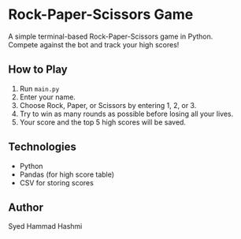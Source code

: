 # Rock-Paper-Scissors Game

A simple terminal-based Rock-Paper-Scissors game in Python.  
Compete against the bot and track your high scores!

## How to Play

1. Run `main.py`
2. Enter your name.
3. Choose Rock, Paper, or Scissors by entering 1, 2, or 3.
4. Try to win as many rounds as possible before losing all your lives.
5. Your score and the top 5 high scores will be saved.

## Technologies

- Python
- Pandas (for high score table)
- CSV for storing scores

## Author

Syed Hammad Hashmi
